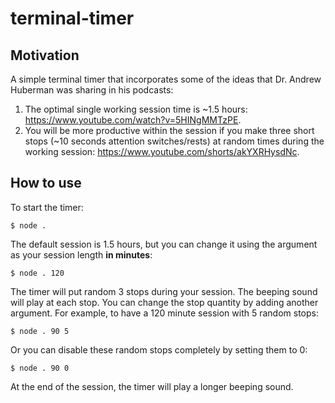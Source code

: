 # terminal-timer

## Motivation
A simple terminal timer that incorporates some of the ideas that Dr. Andrew Huberman was sharing in his podcasts:

1. The optimal single working session time is ~1.5 hours: https://www.youtube.com/watch?v=5HINgMMTzPE.
2. You will be more productive within the session if you make three short stops (~10 seconds attention switches/rests) at random times during the working session: https://www.youtube.com/shorts/akYXRHysdNc.

## How to use
To start the timer:
```
$ node .
```

The default session is 1.5 hours, but you can change it using the argument as your session length **in minutes**:
```
$ node . 120
```

The timer will put random 3 stops during your session. The beeping sound will play at each stop. You can change the stop quantity by adding another argument.
For example, to have a 120 minute session with 5 random stops:
```
$ node . 90 5
```
Or you can disable these random stops completely by setting them to 0:
```
$ node . 90 0
```
At the end of the session, the timer will play a longer beeping sound.
